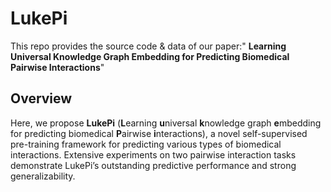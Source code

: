 # LukePi
This repo provides the source code & data of our paper:" **Learning Universal Knowledge Graph Embedding for Predicting Biomedical Pairwise Interactions**"
## Overview
Here, we propose **LukePi** (**L**earning **u**niversal **k**nowledge graph **e**mbedding for predicting biomedical **P**airwise **i**nteractions), a novel self-supervised pre-training framework for predicting various types of biomedical interactions. Extensive experiments on two pairwise interaction tasks demonstrate LukePi’s outstanding predictive performance and strong generalizability. 

